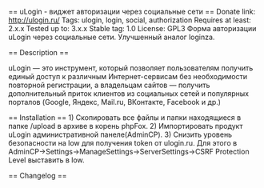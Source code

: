 == uLogin - виджет авторизации через социальные сети ==
Donate link: http://ulogin.ru/
Tags: ulogin, login, social, authorization
Requires at least: 2.x.x
Tested up to: 3.x.x
Stable tag: 1.0
License: GPL3
Форма авторизации uLogin через социальные сети. Улучшенный аналог loginza.

== Description ==

uLogin — это инструмент, который позволяет пользователям получить единый доступ к различным Интернет-сервисам без необходимости повторной регистрации,
а владельцам сайтов — получить дополнительный приток клиентов из социальных сетей и популярных порталов (Google, Яндекс, Mail.ru, ВКонтакте, Facebook и др.)

== Installation ==
	1) Скопировать все файлы и папки находящиеся в папке /upload в архиве в корень phpFox.
	2) Импортировать продукт uLogin административной панеле(AdminCP).
  	3) Cнизить уровень безопасности на low для получения token от ulogin.ru. 
	   Для этого в AdminCP->Settings->ManageSettings->ServerSettings->CSRF Protection Level выставить в low.

== Changelog ==